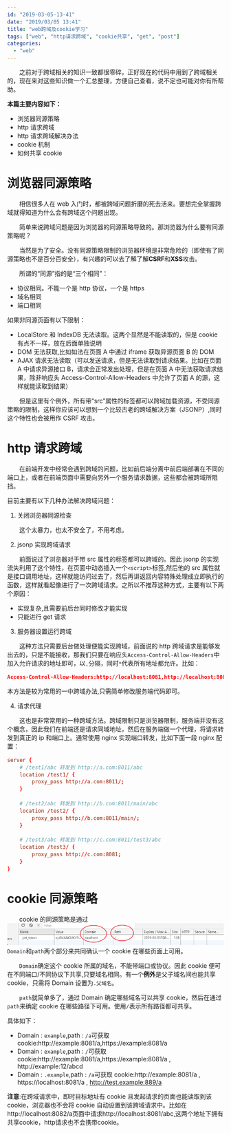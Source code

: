 ```yaml
---
id: "2019-03-05-13-41"
date: "2019/03/05 13:41"
title: "web跨域及cookie学习"
tags: ["web", "http请求跨域", "cookie共享", "get", "post"]
categories:
  - "web"
---
```


&emsp;&emsp;之前对于跨域相关的知识一致都很零碎，正好现在的代码中用到了跨域相关的，现在来对这些知识做一个汇总整理，方便自己查看，说不定也可能对你有所帮助。

**本篇主要内容如下：**

- 浏览器同源策略
- http 请求跨域
- http 请求跨域解决办法
- cookie 机制
- 如何共享 cookie

# 浏览器同源策略

&emsp;&emsp;相信很多人在 web 入门时，都被跨域问题折磨的死去活来。要想完全掌握跨域就得知道为什么会有跨域这个问题出现。

&emsp;&emsp;简单来说跨域问题是因为浏览器的同源策略导致的。那浏览器为什么要有同源策略呢？

&emsp;&emsp;当然是为了安全。没有同源策略限制的浏览器环境是非常危险的（即使有了同源策略也不是百分百安全），有兴趣的可以去了解了解**CSRF**和**XSS**攻击。

&emsp;&emsp;所谓的“同源”指的是“三个相同”：

- 协议相同。不能一个是 http 协议，一个是 https
- 域名相同
- 端口相同

<!-- more -->

如果非同源页面有以下限制：

- LocalStore 和 IndexDB 无法读取。这两个显然是不能读取的，但是 cookie 有点不一样，放在后面单独说明
- DOM 无法获取,比如如法在页面 A 中通过 iframe 获取异源页面 B 的 DOM
- AJAX 请求无法读取（可以发送请求，但是无法读取到请求结果。比如在页面 A 中请求异源接口 B，请求会正常发出处理，但是在页面 A 中无法获取请求结果，除非响应头 Access-Control-Allow-Headers 中允许了页面 A 的源，这样就能读取到结果）

&emsp;&emsp;但是这里有个例外，所有带“src”属性的标签都可以跨域加载资源，不受同源策略的限制，这样你应该可以想到一个比较古老的跨域解决方案（JSONP）,同时这个特性也会被用作 CSRF 攻击。

# http 请求跨域

&emsp;&emsp;在前端开发中经常会遇到跨域的问题，比如前后端分离中前后端部署在不同的端口上，或者在前端页面中需要向另外一个服务请求数据，这些都会被跨域所阻挡。

目前主要有以下几种办法解决跨域问题：

1. 关闭浏览器同源检查

&emsp;&emsp;这个太暴力，也太不安全了，不用考虑。

2. jsonp 实现跨域请求

&emsp;&emsp;前面说过了浏览器对于带 src 属性的标签都可以跨域的。因此 jsonp 的实现流失利用了这个特性，在页面中动态插入一个`<script>`标签,然后他的 src 属性就是接口调用地址，这样就能访问过去了，然后再讲返回内容特殊处理成立即执行的函数，这样就看起像进行了一次跨域请求。之所以不推荐这种方式，主要有以下两个原因：

- 实现复杂,且需要前后台同时修改才能实现
- 只能进行 get 请求

3. 服务器设置运行跨域

&emsp;&emsp;这种方法只需要后台做处理便能实现跨域，前面说的 http 跨域请求是能够发出去的，只是不能接收，那我们只要在响应头`Access-Control-Allow-Headers`中加入允许请求的地址即可，以`,`分隔，同时`*`代表所有地址都允许。比如：

```json
Access-Control-Allow-Headers:http://localhost:8081,http://localhost:8082
```

本方法是较为常用的一中跨域办法,只需简单修改服务端代码即可。

4. 请求代理

&emsp;&emsp;这也是非常常用的一种跨域方法。跨域限制只是浏览器限制，服务端并没有这个概念，因此我们在前端还是请求同域地址，然后在服务端做一个代理，将请求转发到真正的 ip 和端口上。通常使用 nginx 实现端口转发，比如下面一段 nginx 配置：

```conf
server {
    # /test1/abc 转发到 http://a.com:8011/abc
    location /test1/ {
        proxy_pass http://a.com:8011/;
    }

    # /test2/abc 转发到 http://b.com:8011/main/abc
    location /test2/ {
        proxy_pass http://b.com:8011/main/;
    }

    # /test3/abc 转发到 http://c.com:8011/test3/abc
    location /test3/ {
        proxy_pass http://c.com:8081;
    }
}
```

# cookie 同源策略

&emsp;&emsp;cookie 的同源策略是通过
![](https://raw.githubusercontent.com/FleyX/files/master/blogImg/20190305160515.png)
`Domain`和`path`两个部分来共同确认一个 cookie 在哪些页面上可用。

&emsp;&emsp;`Domain`确定这个 cookie 所属的域名，不能带端口或协议。因此 cookie 便可在不同端口/不同协议下共享,只要域名相同。有一个**例外**是父子域名间也能共享 cookie，只需将 Domain 设置为`.父域名`。

&emsp;&emsp;`path`就简单多了，通过 Domain 确定哪些域名可以共享 cookie，然后在通过`path`来确定 cookie 在哪些路径下可用。使用`/`表示所有路径都可共享。

具体如下：

- Domain : `example`,path : `/a`可获取 cookie:http://example:8081/a,https://example:8081/a
- Domain : `example`,path : `/`可获取 cookie:http://example:8081/a,https://example:8081/a , http://example:12/abcd
- Domain : `.example`,path : `/a`可获取 cookie:http://example:8081/a , https://localhost:8081/a , http://test.example:889/a

**注意**:在跨域请求中，即时目标地址有 cookie 且发起请求的页面也能读取到该 cookie，浏览器也不会将 cookie 自动设置到该跨域请求中。比如在http://localhost:8082/a页面中请求http://localhost:8081/abc,这两个地址下拥有共享cookie，http请求也不会携带cookie。

